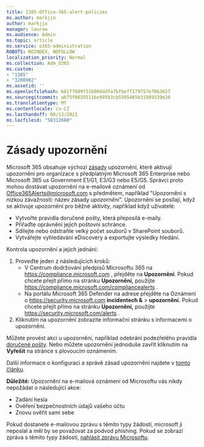 ```yaml
---
title: 1385-Office-365-alert-policies
ms.author: markjjo
author: markjjo
manager: lauraw
ms.audience: Admin
ms.topic: article
ms.service: o365-administration
ROBOTS: NOINDEX, NOFOLLOW
localization_priority: Normal
ms.collection: Adm_O365
ms.custom:
- "1385"
- "3200002"
ms.assetid: ''
ms.openlocfilehash: 681f7609f32b004ddfa7bfbeff179757e7063657
ms.sourcegitcommit: ab75f66355116e995b3cb5505465b31989339e28
ms.translationtype: MT
ms.contentlocale: cs-CZ
ms.lasthandoff: 08/13/2021
ms.locfileid: "58312680"
---
```

# <a name="alert-policies"></a>Zásady upozornění

Microsoft 365 obsahuje výchozí [zásady](https://docs.microsoft.com/microsoft-365/compliance/alert-policies#default-alert-policies) upozornění, které aktivují upozornění pro organizace s předplatným Microsoft 365 Enterprise nebo Microsoft 365 us Government E1/G1, E3/G3 nebo E5/G5. Správci proto mohou dostávat upozornění na e-mailové oznámení od Office365Alerts@microsoft.com s předmětem, například "Upozornění s nízkou závažností: název zásady *upozornění".* Upozornění se posílají, když se aktivuje upozornění pro běžné aktivity, například když uživatelé:

- Vytvořte pravidla doručené pošty, která přeposílá e-maily.
- Přiřaďte oprávnění jejich poštovní schránce.
- Sdílejte nebo odstraňte velký počet souborů v SharePoint souborů.
- Vytvářejte vyhledávání eDiscovery a exportujte výsledky hledání.

Kontrola upozornění a jejich jednání:

1. Proveďte jeden z následujících kroků:
   - V Centrum dodržování předpisů Microsoftu 365 na <https://compliance.microsoft.com> , přejděte na **Upozornění**. Pokud chcete přejít přímo na stránku **Upozornění,** použijte <https://compliance.microsoft.com/compliancealerts> .
   - Na portálu Microsoft 365 Defender na adrese přejděte na Oznámení o <https://security.microsoft.com> **incidentech &** \> **upozornění.** Pokud chcete přejít přímo na stránku **Upozornění,** použijte <https://security.microsoft.com/alerts> .
2. Kliknutím na upozornění zobrazíte informační stránku s informacemi o upozornění.

Můžete provést akci u upozornění, například odebrání podezřelého pravidla [doručené pošty](https://docs.microsoft.com/microsoft-365/security/office-365-security/responding-to-a-compromised-email-account). Nebo můžete upozornění jednoduše zavřít kliknutím na **Vyřešit** na stránce s plovoucím oznámením.

Další informace o konfiguraci a správě zásad upozornění najdete v  [tomto článku](https://docs.microsoft.com/microsoft-365/compliance/alert-policies).

**Důležité:** Upozornění na e-mailová oznámení od Microsoftu vás nikdy nepožádat o následující akce:

- Zadání hesla
- Ověření bezpečnostních údajů vašeho účtu
- Znovu ověřit sami sebe

Pokud dostanete e-mailovou zprávu s těmito typy žádostí, microsoft ji neposlal a měl by se považovat za podvod phishing. Pokud se zobrazí zpráva s těmito typy žádostí, [nahlásit zprávu Microsoftu](https://docs.microsoft.com/microsoft-365/security/office-365-security/report-junk-email-messages-to-microsoft).
